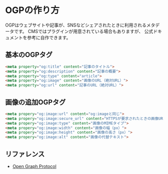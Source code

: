 # OGPの作り方

OGPはウェブサイトや記事が、SNSなどシェアされたときに利用されるメタデータです。
CMSではプラグインが用意されている場合もありますが、
公式ドキュメントを参考に自作できます。

## 基本のOGPタグ

```html
<meta property="og:title" content="記事のタイトル">
<meta property="og:description" content="記事の概要">
<meta property="og:type" content="article">
<meta property="og:image" content="画像のURL（絶対URL）">
<meta property="og:url" content="記事のURL（絶対URL）">
```

## 画像の追加OGPタグ

```html
<meta propery="og:image:url" content="og:imageと同じ">
<meta propery="og:image:secure_url" content="HTTPSが要求されたときの画像URL">
<meta propery="og:image:type" content="画像のMIMEタイプ">
<meta propery="og:image:width" content="画像の幅（px）">
<meta propery="og:image:height" content="画像の高さ（px）">
<meta propery="og:image:alt" content="画像の代替テキスト">
```

## リファレンス

- [Open Graph Protocol](https://ogp.me/)
